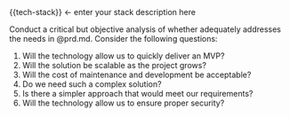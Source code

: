 <tech-stack>
{{tech-stack}} <- enter your stack description here
</tech-stack>

Conduct a critical but objective analysis of whether <tech-stack> adequately addresses the needs in @prd.md. Consider the following questions:
1. Will the technology allow us to quickly deliver an MVP?
2. Will the solution be scalable as the project grows?
3. Will the cost of maintenance and development be acceptable?
4. Do we need such a complex solution?
5. Is there a simpler approach that would meet our requirements?
6. Will the technology allow us to ensure proper security?
